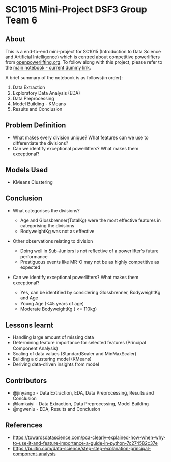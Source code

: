# SC1015 Mini-Project DSF3 Group Team 6

## About
This is a end-to-end mini-project for SC1015 (Introduction to Data Science and Artificial Intelligence) which is centred about competitive powerlifters from [openpowerlifting.org](https://openpowerlifting.gitlab.io/opl-csv/bulk-csv.html). To follow along with this project, please refer to the [main notebook - current dummy link](https://github.com/jinyangp/SC1015_MiniProject/tree/main/JupyterNotebooks).
 
 A brief summary of the notebook is as follows(in order):
 1. Data Extraction
 2. Exploratory Data Analysis (EDA)
 3. Data Preprocessing
 4. Model Building - KMeans
 5. Results and Conclusion

## Problem Definition
 - What makes every division unique? What features can we use to differentiate the divisions?
 - Can we identify exceptional powerlifters? What makes them exceptional?
 
## Models Used
 - KMeans Clustering
 
## Conclusion
 
 - What categorises the divisions?
   - Age and Glossbrenner(TotalKg) were the most effective features in categorising the divisions
   - BodyweightKg was not as effective
 
 - Other observations relating to division
    - Doing well in Sub-Juniors is not reflective of a powerlifter's future performance
    - Prestiguous events like MR-O may not be as highly competitive as expected
 
 - Can we identify exceptional powerlifters? What makes them exceptional?
   - Yes, can be identified by considering Glossbrenner, BodyweightKg and Age
   - Young Age (<45 years of age)
   - Moderate BodyweightKg ( <= 110kg)
 
## Lessons learnt
- Handling large amount of missing data
- Determining feature importance for selected features (Principal Component Analysis)  
- Scaling of data values (StandardScaler and MinMaxScaler)
- Building a clustering model (KMeans)
- Deriving data-driven insights from model
 
## Contributors
- @jinyangp - Data Extraction, EDA, Data Preprocessing, Results and Conclusion
- @lamkaiyi - Data Extraction, Data Preprocessing, Model Building
- @ngwenlu - EDA, Results and Conclusion
 
## References
- https://towardsdatascience.com/pca-clearly-explained-how-when-why-to-use-it-and-feature-importance-a-guide-in-python-7c274582c37e
- https://builtin.com/data-science/step-step-explanation-principal-component-analysis
